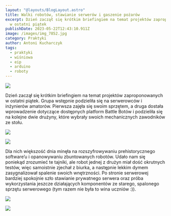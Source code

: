 ```yaml
---
layout: "@layouts/BlogLayout.astro"
title: Walki robotów, stawianie serwerów i gaszenie pożarów
excerpt: Dzień zaczął się krótkim briefingiem na temat projektów zaproponowanych
  w ostatni piątek
publishDate: 2023-05-22T12:43:10.911Z
image: /images/img_7852.jpg
category: Praktyki
author: Antoni Kucharczyk
tags:
  - praktyki
  - wiśniowa
  - eip
  - arduino
  - roboty
---
```

![](/images/img_7828.jpg)

Dzień zaczął się krótkim briefingiem na temat projektów zaproponowanych w ostatni piątek. Grupa wstępnie podzieliła się na serwerowców i inżynierów amatorów. Pierwsza zajęła się swoim sprzętem, a druga dostała wprowadzenie dotyczące dostępnych platform Battle Botów i podzieliła się na kolejne dwie drużyny, które wybrały swoich mechanicznych zawodników ze stołu. 

![](/images/img_7918.jpg)

![](/images/img_7911.jpg)

Dla nich większość dnia minęła na rozszyfrowywaniu prehistorycznego software’u i opanowywaniu zbuntowanych robotów. Udało nam się poniekąd zrozumieć te tajniki, ale robot jednej z drużyn miał dość okrutnych testów, więc samoistnie zjechał z biurka, a następnie lekkim dymem zasygnalizował spalenie swoich wnętrzności. Po stronie serwerowej bardziej spokojnie szło stawianie prywatnego serwera oraz próba wykorzystania jeszcze działających komponentów ze starego, spalonego sprzętu serwerowego (tym razem nie była to wina uczniów :)).

![](/images/img_7977.jpg)

![](/images/img_7925.jpg)